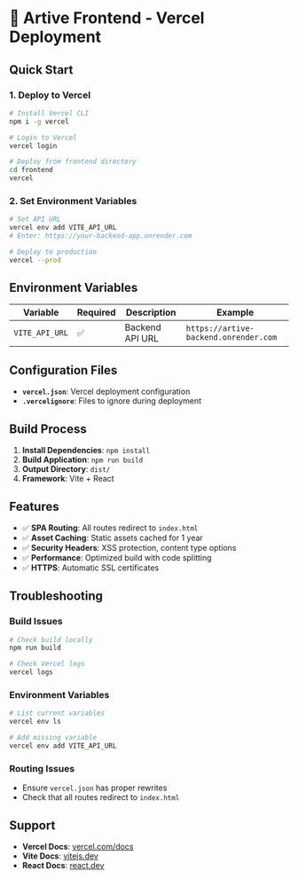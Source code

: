 # 🚀 Artive Frontend - Vercel Deployment

## Quick Start

### 1. Deploy to Vercel
```bash
# Install Vercel CLI
npm i -g vercel

# Login to Vercel
vercel login

# Deploy from frontend directory
cd frontend
vercel
```

### 2. Set Environment Variables
```bash
# Set API URL
vercel env add VITE_API_URL
# Enter: https://your-backend-app.onrender.com

# Deploy to production
vercel --prod
```

## Environment Variables

| Variable | Required | Description | Example |
|----------|----------|-------------|---------|
| `VITE_API_URL` | ✅ | Backend API URL | `https://artive-backend.onrender.com` |

## Configuration Files

- **`vercel.json`**: Vercel deployment configuration
- **`.vercelignore`**: Files to ignore during deployment

## Build Process

1. **Install Dependencies**: `npm install`
2. **Build Application**: `npm run build`
3. **Output Directory**: `dist/`
4. **Framework**: Vite + React

## Features

- ✅ **SPA Routing**: All routes redirect to `index.html`
- ✅ **Asset Caching**: Static assets cached for 1 year
- ✅ **Security Headers**: XSS protection, content type options
- ✅ **Performance**: Optimized build with code splitting
- ✅ **HTTPS**: Automatic SSL certificates

## Troubleshooting

### Build Issues
```bash
# Check build locally
npm run build

# Check Vercel logs
vercel logs
```

### Environment Variables
```bash
# List current variables
vercel env ls

# Add missing variable
vercel env add VITE_API_URL
```

### Routing Issues
- Ensure `vercel.json` has proper rewrites
- Check that all routes redirect to `index.html`

## Support

- **Vercel Docs**: [vercel.com/docs](https://vercel.com/docs)
- **Vite Docs**: [vitejs.dev](https://vitejs.dev)
- **React Docs**: [react.dev](https://react.dev)
